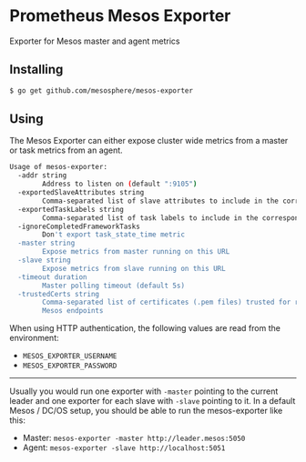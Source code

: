 # Prometheus Mesos Exporter
Exporter for Mesos master and agent metrics

## Installing
```sh
$ go get github.com/mesosphere/mesos-exporter
```

## Using
The Mesos Exporter can either expose cluster wide metrics from a master or task
metrics from an agent.

```sh
Usage of mesos-exporter:
  -addr string
        Address to listen on (default ":9105")
  -exportedSlaveAttributes string
        Comma-separated list of slave attributes to include in the corresponding metric
  -exportedTaskLabels string
        Comma-separated list of task labels to include in the corresponding metric
  -ignoreCompletedFrameworkTasks
        Don't export task_state_time metric
  -master string
        Expose metrics from master running on this URL
  -slave string
        Expose metrics from slave running on this URL
  -timeout duration
        Master polling timeout (default 5s)
  -trustedCerts string
        Comma-separated list of certificates (.pem files) trusted for requests to
        Mesos endpoints
```
When using HTTP authentication, the following values are read from the environment:
- `MESOS_EXPORTER_USERNAME`
- `MESOS_EXPORTER_PASSWORD`

---

Usually you would run one exporter with `-master` pointing to the current
leader and one exporter for each slave with `-slave` pointing to it. In
a default Mesos / DC/OS setup, you should be able to run the mesos-exporter
like this:

- Master: `mesos-exporter -master http://leader.mesos:5050`
- Agent: `mesos-exporter -slave http://localhost:5051`

